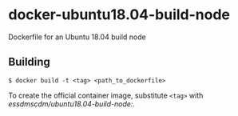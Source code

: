 # docker-ubuntu18.04-build-node

Dockerfile for an Ubuntu 18.04 build node


## Building

    $ docker build -t <tag> <path_to_dockerfile>

To create the official container image, substitute `<tag>` with
_essdmscdm/ubuntu18.04-build-node:<version>_.
